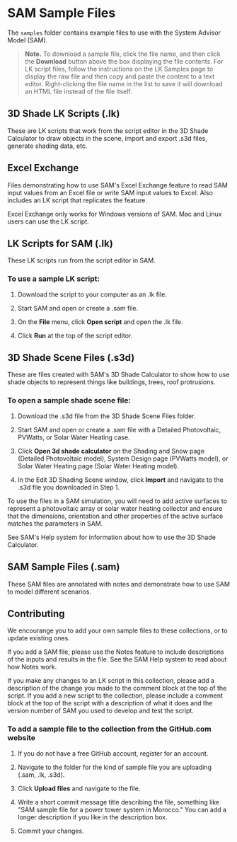 # SAM Sample Files

The `samples` folder contains example files to use with the System Advisor Model (SAM).

> **Note.** To download a sample file, click the file name, and then click the **Download** button above the box displaying the file contents. For LK script files, follow the instructions on the LK Samples page to display the raw file and then copy and paste the content to a text editor. Right-clicking the file name in the list to save it will download an HTML file instead of the file itself.

## 3D Shade LK Scripts (.lk)

These are LK scripts that work from the script editor in the 3D Shade Calculator to draw objects in the scene, import and export .s3d files, generate shading data, etc.

## Excel Exchange

Files demonstrating how to use SAM's Excel Exchange feature to read SAM input values from an Excel file or write SAM input values to Excel. Also includes an LK script that replicates the feature.

Excel Exchange only works for Windows versions of SAM. Mac and Linux users can use the LK script.

## LK Scripts for SAM (.lk)

These LK scripts run from the script editor in SAM.

### To use a sample LK script:

1. Download the script to your computer as an .lk file.

2. Start SAM and open or create a .sam file.

3. On the <strong>File</strong> menu, click <strong>Open script</strong> and open the .lk file.

4. Click <strong>Run</strong> at the top of the script editor.

## 3D Shade Scene Files (.s3d)

These are files created with SAM's 3D Shade Calculator to show how to use shade objects to represent things like buildings, trees, roof protrusions.

### To open a sample shade scene file:

1. Download the .s3d file from the 3D Shade Scene Files folder.

2. Start SAM and open or create a .sam file with a Detailed Photovoltaic, PVWatts, or Solar Water Heating case.

3. Click <strong>Open 3d shade calculator</strong> on the Shading and Snow page (Detailed Photovoltaic model), System Design page (PVWatts model), or Solar Water Heating page (Solar Water Heating model).

4. In the Edit 3D Shading Scene window, click <strong>Import</strong> and navigate to the .s3d file you downloaded in Step 1.

To use the files in a SAM simulation, you will need to add active surfaces to represent a photovoltaic array or solar water heating collector and ensure that the dimensions, orientation and other properties of the active surface matches the parameters in SAM.

See SAM's Help system for information about how to use the 3D Shade Calculator.

## SAM Sample Files (.sam)

These SAM files are annotated with notes and demonstrate how to use SAM to model different scenarios.

## Contributing

We encourange you to add your own sample files to these collections, or to update existing ones.

If you add a SAM file, please use the Notes feature to include descriptions of the inputs and results in the file. See the SAM Help system to read about how Notes work.

If you make any changes to an LK script in this collection, please add a description of the change you made to the comment block at the top of the script. If you add a new script to the collection, please include a comment block at the top of the script with a description of what it does and the version number of SAM you used to develop and test the script.

### To add a sample file to the collection from the GitHub.com website

1. If you do not have a free GitHub account, register for an account.

2. Navigate to the folder for the kind of sample file you are uploading (.sam, .lk, .s3d).

3. Click <strong>Upload files</strong> and navigate to the file.

4. Write a short commit message title describing the file, something like "SAM sample file for a power tower system in Morocco." You can add a longer description if you like in the description box.

5. Commit your changes.

